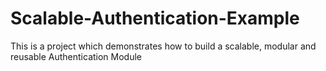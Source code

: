 # Scalable-Authentication-Example
This is a project which demonstrates how to build a scalable, modular and reusable Authentication Module

